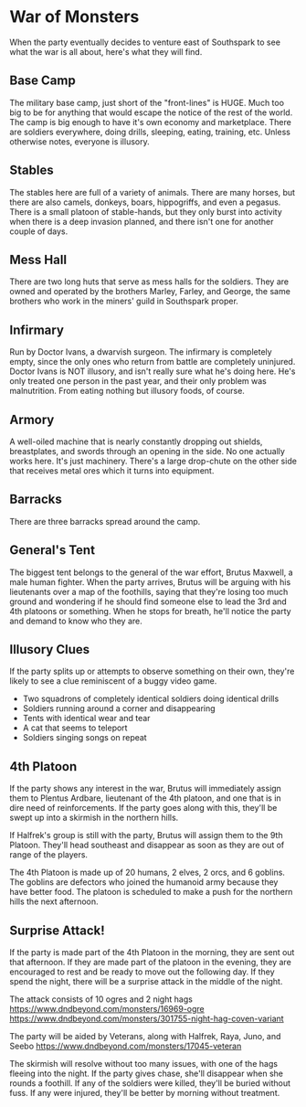 # War of Monsters
When the party eventually decides to venture east of Southspark to see what the war is all about, here's what they will find.

## Base Camp
The military base camp, just short of the "front-lines" is HUGE. Much too big to be for anything that would escape the notice of the rest of the world. The camp is big enough to have it's own economy and marketplace. There are soldiers everywhere, doing drills, sleeping, eating, training, etc. Unless otherwise notes, everyone is illusory.

## Stables
The stables here are full of a variety of animals. There are many horses, but there are also camels, donkeys, boars, hippogriffs, and even a pegasus. There is a small platoon of stable-hands, but they only burst into activity when there is a deep invasion planned, and there isn't one for another couple of days.

## Mess Hall
There are two long huts that serve as mess halls for the soldiers. They are owned and operated by the brothers Marley, Farley, and George, the same brothers who work in the miners' guild in Southspark proper.

## Infirmary
Run by Doctor Ivans, a dwarvish surgeon. The infirmary is completely empty, since the only ones who return from battle are completely uninjured. Doctor Ivans is NOT illusory, and isn't really sure what he's doing here. He's only treated one person in the past year, and their only problem was malnutrition. From eating nothing but illusory foods, of course.

## Armory
A well-oiled machine that is nearly constantly dropping out shields, breastplates, and swords through an opening in the side. No one actually works here. It's just machinery. There's a large drop-chute on the other side that receives metal ores which it turns into equipment.

## Barracks
There are three barracks spread around the camp.

## General's Tent
The biggest tent belongs to the general of the war effort, Brutus Maxwell, a male human fighter. When the party arrives, Brutus will be arguing with his lieutenants over a map of the foothills, saying that they're losing too much ground and wondering if he should find someone else to lead the 3rd and 4th platoons or something. When he stops for breath, he'll notice the party and demand to know who they are.

## Illusory Clues
If the party splits up or attempts to observe something on their own, they're likely to see a clue reminiscent of a buggy video game.

* Two squadrons of completely identical soldiers doing identical drills
* Soldiers running around a corner and disappearing
* Tents with identical wear and tear
* A cat that seems to teleport
* Soldiers singing songs on repeat

## 4th Platoon
If the party shows any interest in the war, Brutus will immediately assign them to Plentus Ardbare, lieutenant of the 4th platoon, and one that is in dire need of reinforcements. If the party goes along with this, they'll be swept up into a skirmish in the northern hills.

If Halfrek's group is still with the party, Brutus will assign them to the 9th Platoon. They'll head southeast and disappear as soon as they are out of range of the players.

The 4th Platoon is made up of 20 humans, 2 elves, 2 orcs, and 6 goblins. The goblins are defectors who joined the humanoid army because they have better food. The platoon is scheduled to make a push for the northern hills the next afternoon.

## Surprise Attack!
If the party is made part of the 4th Platoon in the morning, they are sent out that afternoon. If they are made part of the platoon in the evening, they are encouraged to rest and be ready to move out the following day. If they spend the night, there will be a surprise attack in the middle of the night.

The attack consists of 10 ogres and 2 night hags
https://www.dndbeyond.com/monsters/16969-ogre
https://www.dndbeyond.com/monsters/301755-night-hag-coven-variant

The party will be aided by Veterans, along with Halfrek, Raya, Juno, and Seebo
https://www.dndbeyond.com/monsters/17045-veteran

The skirmish will resolve without too many issues, with one of the hags fleeing into the night. If the party gives chase, she'll disappear when she rounds a foothill. If any of the soldiers were killed, they'll be buried without fuss. If any were injured, they'll be better by morning without treatment.
